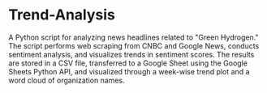 # Trend-Analysis
A Python script for analyzing news headlines related to "Green Hydrogen." The script performs web scraping from CNBC and Google News, conducts sentiment analysis, and visualizes trends in sentiment scores. The results are stored in a CSV file, transferred to a Google Sheet using the Google Sheets Python API, and visualized through a week-wise trend plot and a word cloud of organization names.
